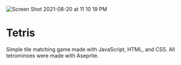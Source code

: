 ![Screen Shot 2021-08-20 at 11 10 19 PM](https://user-images.githubusercontent.com/21182414/130310479-16d7c520-06d8-4d3e-a968-b1fdd4148205.png)
# Tetris
Simple tile matching game made with JavaScript, HTML, and CSS.
All tetrominoes were made with Aseprite.
